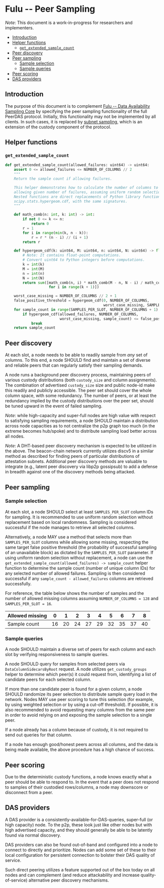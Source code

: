 # Fulu -- Peer Sampling

*Note*: This document is a work-in-progress for researchers and implementers.

<!-- mdformat-toc start --slug=github --no-anchors --maxlevel=6 --minlevel=2 -->

- [Introduction](#introduction)
- [Helper functions](#helper-functions)
  - [`get_extended_sample_count`](#get_extended_sample_count)
- [Peer discovery](#peer-discovery)
- [Peer sampling](#peer-sampling)
  - [Sample selection](#sample-selection)
  - [Sample queries](#sample-queries)
- [Peer scoring](#peer-scoring)
- [DAS providers](#das-providers)

<!-- mdformat-toc end -->

## Introduction

The purpose of this document is to complement [Fulu -- Data Availability Sampling Core](das-core.md) by specifying the peer sampling functionality of the full PeerDAS protocol. Initially, this functionality may not be implemented by all clients. In such cases, it is replaced by [subnet sampling](das-core.md#subnet-sampling), which is an extension of the custody component of the protocol.

## Helper functions

### `get_extended_sample_count`

```python
def get_extended_sample_count(allowed_failures: uint64) -> uint64:
    assert 0 <= allowed_failures <= NUMBER_OF_COLUMNS // 2
    """
    Return the sample count if allowing failures.

    This helper demonstrates how to calculate the number of columns to query per slot when
    allowing given number of failures, assuming uniform random selection without replacement.
    Nested functions are direct replacements of Python library functions math.comb and
    scipy.stats.hypergeom.cdf, with the same signatures.
    """

    def math_comb(n: int, k: int) -> int:
        if not 0 <= k <= n:
            return 0
        r = 1
        for i in range(min(k, n - k)):
            r = r * (n - i) // (i + 1)
        return r

    def hypergeom_cdf(k: uint64, M: uint64, n: uint64, N: uint64) -> float:
        # Note: It contains float-point computations.
        # Convert uint64 to Python integers before computations.
        k = int(k)
        M = int(M)
        n = int(n)
        N = int(N)
        return sum([math_comb(n, i) * math_comb(M - n, N - i) / math_comb(M, N)
                    for i in range(k + 1)])

    worst_case_missing = NUMBER_OF_COLUMNS // 2 + 1
    false_positive_threshold = hypergeom_cdf(0, NUMBER_OF_COLUMNS,
                                             worst_case_missing, SAMPLES_PER_SLOT)
    for sample_count in range(SAMPLES_PER_SLOT, NUMBER_OF_COLUMNS + 1):
        if hypergeom_cdf(allowed_failures, NUMBER_OF_COLUMNS,
                         worst_case_missing, sample_count) <= false_positive_threshold:
            break
    return sample_count
```

## Peer discovery

At each slot, a node needs to be able to readily sample from *any* set of columns. To this end, a node SHOULD find and maintain a set of diverse and reliable peers that can regularly satisfy their sampling demands.

A node runs a background peer discovery process, maintaining peers of various custody distributions (both `custody_size` and column assignments). The combination of advertised `custody_size` size and public node-id make this readily and publicly accessible. The peer set should cover the whole column space, with some redundancy. The number of peers, or at least the redundancy implied by the custody distributions over the peer set, should be tuned upward in the event of failed sampling.

*Note*: while high-capacity and super-full nodes are high value with respect to satisfying sampling requirements, a node SHOULD maintain a distribution across node capacities as to not centralize the p2p graph too much (in the extreme becomes hub/spoke) and to distribute sampling load better across all nodes.

*Note*: A DHT-based peer discovery mechanism is expected to be utilized in the above. The beacon-chain network currently utilizes discv5 in a similar method as described for finding peers of particular distributions of attestation subnets. Additional peer discovery methods are valuable to integrate (e.g., latent peer discovery via libp2p gossipsub) to add a defense in breadth against one of the discovery methods being attacked.

## Peer sampling

### Sample selection

At each slot, a node SHOULD select at least `SAMPLES_PER_SLOT` column IDs for sampling. It is recommended to use uniform random selection without replacement based on local randomness. Sampling is considered successful if the node manages to retrieve all selected columns.

Alternatively, a node MAY use a method that selects more than `SAMPLES_PER_SLOT` columns while allowing some missing, respecting the same target false positive threshold (the probability of successful sampling of an unavailable block) as dictated by the `SAMPLES_PER_SLOT` parameter. If using uniform random selection without replacement, a node can use the `get_extended_sample_count(allowed_failures) -> sample_count` helper function to determine the sample count (number of unique column IDs) for any selected number of allowed failures. Sampling is then considered successful if any `sample_count - allowed_failures` columns are retrieved successfully.

For reference, the table below shows the number of samples and the number of allowed missing columns assuming `NUMBER_OF_COLUMNS = 128` and `SAMPLES_PER_SLOT = 16`.

| Allowed missing | 0| 1| 2| 3| 4| 5| 6| 7| 8|
|-----------------|--|--|--|--|--|--|--|--|--|
| Sample count    |16|20|24|27|29|32|35|37|40|

### Sample queries

A node SHOULD maintain a diverse set of peers for each column and each slot by verifying responsiveness to sample queries.

A node SHOULD query for samples from selected peers via `DataColumnSidecarsByRoot` request. A node utilizes `get_custody_groups` helper to determine which peer(s) it could request from, identifying a list of candidate peers for each selected column.

If more than one candidate peer is found for a given column, a node SHOULD randomize its peer selection to distribute sample query load in the network. Nodes MAY use peer scoring to tune this selection (for example, by using weighted selection or by using a cut-off threshold). If possible, it is also recommended to avoid requesting many columns from the same peer in order to avoid relying on and exposing the sample selection to a single peer.

If a node already has a column because of custody, it is not required to send out queries for that column.

If a node has enough good/honest peers across all columns, and the data is being made available, the above procedure has a high chance of success.

## Peer scoring

Due to the deterministic custody functions, a node knows exactly what a peer should be able to respond to. In the event that a peer does not respond to samples of their custodied rows/columns, a node may downscore or disconnect from a peer.

## DAS providers

A DAS provider is a consistently-available-for-DAS-queries, super-full (or high capacity) node. To the p2p, these look just like other nodes but with high advertised capacity, and they should generally be able to be latently found via normal discovery.

DAS providers can also be found out-of-band and configured into a node to connect to directly and prioritize. Nodes can add some set of these to their local configuration for persistent connection to bolster their DAS quality of service.

Such direct peering utilizes a feature supported out of the box today on all nodes and can complement (and reduce attackability and increase quality-of-service) alternative peer discovery mechanisms.
